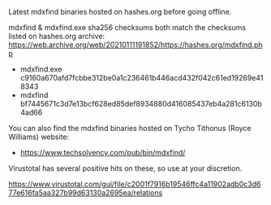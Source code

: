 Latest mdxfind binaries hosted on hashes.org before going offline.

mdxfind & mdxfind.exe sha256 checksums both match the checksums listed on hashes.org archive:
https://web.archive.org/web/20210111191852/https://hashes.org/mdxfind.php
- mdxfind.exe c9160a670afd7fcbbe312be0a1c236461b446acd432f042c61ed19269e418343
- mdxfind bf7445671c3d7e13bcf628ed85def8934880d416085437eb4a281c6130b4ad66

You can also find the mdxfind binaries hosted on Tycho Tithonus (Royce Williams) website:
- https://www.techsolvency.com/pub/bin/mdxfind/

Virustotal has several positive hits on these, so use at your discretion. 

https://www.virustotal.com/gui/file/c2001f7916b19546ffc4a11902adb0c3d677e616fa5aa327b99d63130a2695ea/relations
